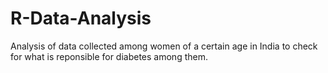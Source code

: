 # R-Data-Analysis
Analysis of data collected among women of a certain age in India to check for what is reponsible for diabetes among them.
